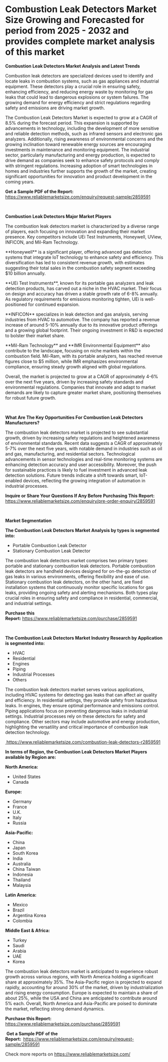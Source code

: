 <p><h1>Combustion Leak Detectors Market Size Growing and Forecasted for period from 2025 - 2032 and provides complete market analysis of this market</h1></p><p><strong>Combustion Leak Detectors Market Analysis and Latest Trends</strong></p>
<p><p>Combustion leak detectors are specialized devices used to identify and locate leaks in combustion systems, such as gas appliances and industrial equipment. These detectors play a crucial role in ensuring safety, enhancing efficiency, and reducing energy waste by monitoring for gas leaks that could lead to dangerous explosions or system failures. The growing demand for energy efficiency and strict regulations regarding safety and emissions are driving market growth.</p><p>The Combustion Leak Detectors Market is expected to grow at a CAGR of 8.5% during the forecast period. This expansion is supported by advancements in technology, including the development of more sensitive and reliable detection methods, such as infrared sensors and electronic gas analyzers. Additionally, rising awareness of environmental concerns and the growing inclination toward renewable energy sources are encouraging investments in maintenance and monitoring equipment. The industrial sector, particularly manufacturing and energy production, is expected to drive demand as companies seek to enhance safety protocols and comply with stringent regulations. Increasing adoption of smart technologies in homes and industries further supports the growth of the market, creating significant opportunities for innovation and product development in the coming years.</p></p>
<p><strong>Get a Sample PDF of the Report:&nbsp;</strong> <a href="https://www.reliablemarketsize.com/enquiry/request-sample/2859591?utm_campaign=3298&utm_medium=2&utm_source=Github&utm_content=ia&utm_term=12032025&utm_id=combustion-leak-detectors">https://www.reliablemarketsize.com/enquiry/request-sample/2859591</a></p>
<p>&nbsp;</p>
<p><strong>Combustion Leak Detectors Major Market Players</strong></p>
<p><p>The combustion leak detectors market is characterized by a diverse range of players, each focusing on innovation and expanding their market presence. Key competitors include UEi Test Instruments, Honeywell, UView, INFICON, and Mil-Ram Technology.</p><p>**Honeywell** is a significant player, offering advanced gas detection systems that integrate IoT technology to enhance safety and efficiency. This diversification has led to consistent revenue growth, with estimates suggesting their total sales in the combustion safety segment exceeding $10 billion annually.</p><p>**UEi Test Instruments**, known for its portable gas analyzers and leak detection products, has carved out a niche in the HVAC market. Their focus on design and accuracy has driven a stable growth rate of 6-8% annually. As regulatory requirements for emissions monitoring tighten, UEi is well-positioned for continued expansion.</p><p>**INFICON** specializes in leak detection and gas analysis, serving industries from HVAC to automotive. The company has reported a revenue increase of around 5-10% annually due to its innovative product offerings and a growing global footprint. Their ongoing investment in R&D is expected to bolster their market share.</p><p>**Mil-Ram Technology** and **IMR Environmental Equipment** also contribute to the landscape, focusing on niche markets within the combustion field. Mil-Ram, with its portable analyzers, has reached revenue figures close to $5 million, while IMR emphasizes environmental compliance, ensuring steady growth aligned with global regulations.</p><p>Overall, the market is projected to grow at a CAGR of approximately 4-6% over the next five years, driven by increasing safety standards and environmental regulations. Companies that innovate and adapt to market demands are likely to capture greater market share, positioning themselves for robust future growth.</p></p>
<p>&nbsp;</p>
<p><strong>What Are The Key Opportunities For Combustion Leak Detectors Manufacturers?</strong></p>
<p><p>The combustion leak detectors market is projected to see substantial growth, driven by increasing safety regulations and heightened awareness of environmental standards. Recent data suggests a CAGR of approximately 5-7% over the next five years, with notable demand in industries such as oil and gas, manufacturing, and residential sectors. Technological advancements in sensor technologies and real-time monitoring systems are enhancing detection accuracy and user accessibility. Moreover, the push for sustainable practices is likely to fuel investment in advanced leak detection solutions. Future trends indicate a shift towards smart, IoT-enabled devices, reflecting the growing integration of automation in industrial processes.</p></p>
<p><strong>Inquire or Share Your Questions If Any Before Purchasing This Report:</strong> <a href="https://www.reliablemarketsize.com/enquiry/pre-order-enquiry/2859591?utm_campaign=3298&utm_medium=2&utm_source=Github&utm_content=ia&utm_term=12032025&utm_id=combustion-leak-detectors">https://www.reliablemarketsize.com/enquiry/pre-order-enquiry/2859591</a></p>
<p>&nbsp;</p>
<p><strong>Market Segmentation</strong></p>
<p><strong>The Combustion Leak Detectors Market Analysis by types is segmented into:</strong></p>
<p><ul><li>Portable Combustion Leak Detector</li><li>Stationary Combustion Leak Detector</li></ul></p>
<p><p>The combustion leak detectors market comprises two primary types: portable and stationary combustion leak detectors. Portable combustion leak detectors are handheld devices designed for on-the-go detection of gas leaks in various environments, offering flexibility and ease of use. Stationary combustion leak detectors, on the other hand, are fixed installation systems that continuously monitor specific locations for gas leaks, providing ongoing safety and alerting mechanisms. Both types play crucial roles in ensuring safety and compliance in residential, commercial, and industrial settings.</p></p>
<p><strong>Purchase this Report:&nbsp;</strong><a href="https://www.reliablemarketsize.com/purchase/2859591?utm_campaign=3298&utm_medium=2&utm_source=Github&utm_content=ia&utm_term=12032025&utm_id=combustion-leak-detectors">https://www.reliablemarketsize.com/purchase/2859591</a></p>
<p>&nbsp;</p>
<p><strong>The Combustion Leak Detectors Market Industry Research by Application is segmented into:</strong></p>
<p><ul><li>HVAC</li><li>Residential</li><li>Engines</li><li>Piping</li><li>Industrial Processes</li><li>Others</li></ul></p>
<p><p>The combustion leak detectors market serves various applications, including HVAC systems for detecting gas leaks that can affect air quality and efficiency. In residential settings, they provide safety from hazardous leaks. In engines, they ensure optimal performance and emissions control. Piping applications focus on preventing dangerous leaks in industrial settings. Industrial processes rely on these detectors for safety and compliance. Other sectors may include automotive and energy production, highlighting the versatility and critical importance of combustion leak detection technology.</p></p>
<p><a href="https://www.reliablemarketsize.com/combustion-leak-detectors-r2859591?utm_campaign=3298&utm_medium=2&utm_source=Github&utm_content=ia&utm_term=12032025&utm_id=combustion-leak-detectors">&nbsp;https://www.reliablemarketsize.com/combustion-leak-detectors-r2859591</a></p>
<p><strong>In terms of Region, the Combustion Leak Detectors Market Players available by Region are:</strong></p>
<p>
    <p> <strong> North America: </strong>
        <ul>
            <li>United States</li>
            <li>Canada</li>
        </ul>
        </p> 
    <p> <strong> Europe: </strong>
        <ul>
            <li>Germany</li>
            <li>France</li>
            <li>U.K.</li>
            <li>Italy</li>
            <li>Russia</li>
        </ul>
        </p> 
    <p> <strong> Asia-Pacific: </strong>
        <ul>
            <li>China</li>
            <li>Japan</li>
            <li>South Korea</li>
            <li>India</li>
            <li>Australia</li>
            <li>China Taiwan</li>
            <li>Indonesia</li>
            <li>Thailand</li>
            <li>Malaysia</li>
        </ul>
        </p> 
    <p> <strong> Latin America: </strong>
        <ul>
            <li>Mexico</li>
            <li>Brazil</li>
            <li>Argentina Korea</li>
            <li>Colombia</li>
        </ul>
        </p> 
    <p> <strong> Middle East & Africa: </strong>
        <ul>
            <li>Turkey</li>
            <li>Saudi</li>
            <li>Arabia</li>
            <li>UAE</li>
            <li>Korea</li>
        </ul>
    </p>
    </p>
<p><p>The combustion leak detectors market is anticipated to experience robust growth across various regions, with North America holding a significant share at approximately 35%. The Asia-Pacific region is projected to expand rapidly, accounting for around 30% of the market, driven by industrialization and rising energy consumption. Europe is expected to maintain a share of about 25%, while the USA and China are anticipated to contribute around 5% each. Overall, North America and Asia-Pacific are poised to dominate the market, reflecting strong demand dynamics.</p></p>
<p><strong>Purchase this Report: </strong><a href="https://www.reliablemarketsize.com/purchase/2859591?utm_campaign=3298&utm_medium=2&utm_source=Github&utm_content=ia&utm_term=12032025&utm_id=combustion-leak-detectors">https://www.reliablemarketsize.com/purchase/2859591</a></p>
<p>&nbsp;<strong>Get a Sample PDF of the Report:&nbsp;&nbsp;</strong><a href="https://www.reliablemarketsize.com/enquiry/request-sample/2859591?utm_campaign=3298&utm_medium=2&utm_source=Github&utm_content=ia&utm_term=12032025&utm_id=combustion-leak-detectors">https://www.reliablemarketsize.com/enquiry/request-sample/2859591</a></p>
<p><strong></strong></p>
<p>Check more reports on <a href="https://www.reliablemarketsize.com/?utm_campaign=3298&utm_medium=2&utm_source=Github&utm_content=ia&utm_term=12032025&utm_id=combustion-leak-detectors">https://www.reliablemarketsize.com/</a></p>